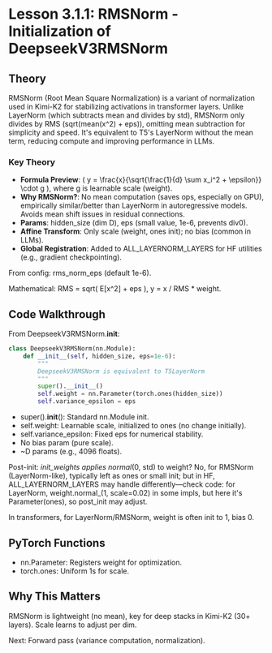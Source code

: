 # Lesson 3.1.1: RMSNorm - Initialization of DeepseekV3RMSNorm

## Theory

RMSNorm (Root Mean Square Normalization) is a variant of normalization used in Kimi-K2 for stabilizing activations in transformer layers. Unlike LayerNorm (which subtracts mean and divides by std), RMSNorm only divides by RMS (sqrt(mean(x^2) + eps)), omitting mean subtraction for simplicity and speed. It's equivalent to T5's LayerNorm without the mean term, reducing compute and improving performance in LLMs.

### Key Theory
- **Formula Preview**: \( y = \frac{x}{\sqrt{\frac{1}{d} \sum x_i^2 + \epsilon}} \cdot g \), where g is learnable scale (weight).
- **Why RMSNorm?**: No mean computation (saves ops, especially on GPU), empirically similar/better than LayerNorm in autoregressive models. Avoids mean shift issues in residual connections.
- **Params**: hidden_size (dim D), eps (small value, 1e-6, prevents div0).
- **Affine Transform**: Only scale (weight, ones init); no bias (common in LLMs).
- **Global Registration**: Added to ALL_LAYERNORM_LAYERS for HF utilities (e.g., gradient checkpointing).

From config: rms_norm_eps (default 1e-6).

Mathematical: RMS = sqrt( E[x^2] + eps ), y = x / RMS * weight.

## Code Walkthrough

From DeepseekV3RMSNorm.__init__:

```python
class DeepseekV3RMSNorm(nn.Module):
    def __init__(self, hidden_size, eps=1e-6):
        """
        DeepseekV3RMSNorm is equivalent to T5LayerNorm
        """
        super().__init__()
        self.weight = nn.Parameter(torch.ones(hidden_size))
        self.variance_epsilon = eps
```

- super().__init__(): Standard nn.Module init.
- self.weight: Learnable scale, initialized to ones (no change initially).
- self.variance_epsilon: Fixed eps for numerical stability.
- No bias param (pure scale).
- ~D params (e.g., 4096 floats).

Post-init: _init_weights applies normal_(0, std) to weight? No, for RMSNorm (LayerNorm-like), typically left as ones or small init; but in HF, ALL_LAYERNORM_LAYERS may handle differently—check code: for LayerNorm, weight.normal_(1, scale=0.02) in some impls, but here it's Parameter(ones), so post_init may adjust.

In transformers, for LayerNorm/RMSNorm, weight is often init to 1, bias 0.

## PyTorch Functions
- nn.Parameter: Registers weight for optimization.
- torch.ones: Uniform 1s for scale.

## Why This Matters
RMSNorm is lightweight (no mean), key for deep stacks in Kimi-K2 (30+ layers). Scale learns to adjust per dim.

Next: Forward pass (variance computation, normalization).
